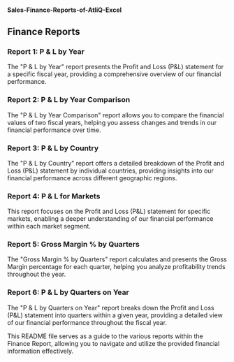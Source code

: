 #### Sales-Finance-Reports-of-AtliQ-Excel

## Finance Reports

### Report 1: P & L by Year
The "P & L by Year" report presents the Profit and Loss (P&L) statement for a specific fiscal year, providing a comprehensive overview of our financial performance.

### Report 2: P & L by Year Comparison
The "P & L by Year Comparison" report allows you to compare the financial values of two fiscal years, helping you assess changes and trends in our financial performance over time.

### Report 3: P & L by Country
The "P & L by Country" report offers a detailed breakdown of the Profit and Loss (P&L) statement by individual countries, providing insights into our financial performance across different geographic regions.

### Report 4: P & L for Markets
This report focuses on the Profit and Loss (P&L) statement for specific markets, enabling a deeper understanding of our financial performance within each market segment.

### Report 5: Gross Margin % by Quarters
The "Gross Margin % by Quarters" report calculates and presents the Gross Margin percentage for each quarter, helping you analyze profitability trends throughout the year.

### Report 6: P & L by Quarters on Year
The "P & L by Quarters on Year" report breaks down the Profit and Loss (P&L) statement into quarters within a given year, providing a detailed view of our financial performance throughout the fiscal year.

This README file serves as a guide to the various reports within the Finance Report, allowing you to navigate and utilize the provided financial information effectively.
